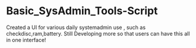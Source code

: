 # Basic_SysAdmin_Tools-Script
Created a UI for various daily systemadmin use , such as checkdisc,ram,battery. Still Developing more so that users can have this all in one interface!
